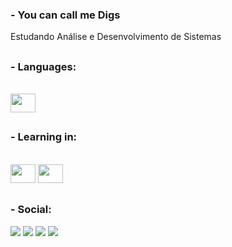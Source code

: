 <h3 align="left">- You can call me Digs </h3>

  Estudando Análise e Desenvolvimento de Sistemas

##
<h3 align="left">- Languages:</h3>
<div style="display: inline_block"><br>
  <img height="30" width="40" src="https://cdn.jsdelivr.net/gh/devicons/devicon/icons/c/c-plain.svg">
 
</div>

##
<h3 align="left">- Learning in:</h3>
<div style="display: inline_block"><br>
  <img height="30" width="40" src="https://assets-eu-01.kc-usercontent.com/3a70cbf5-9593-019a-ad98-3785b2f02b51/12049174-d3b7-4f06-980e-55b571260cd3/CLion.svg?w=64&h=64&auto=format&fit=crop">
  <img height="30" width="40" src="https://cdn.jsdelivr.net/gh/devicons/devicon/icons/vscode/vscode-original.svg?w=64&h=64&auto=format&fit=crop">

##

<div> 
  <h3 align="left">- Social:</h3>
  <a href="https://instagram.com/digsrodrigues/" target="_blank"><img src="https://img.shields.io/badge/-Instagram-%23191970?style=for-the-badge&logo=instagram&logoColor=white" target="_blank"></a>
 	<a href="https://twitter.com/digsrodrigues" target="_blank"><img src="https://img.shields.io/badge/Twitter-000000?style=for-the-badge&logo=X&logoColor=white" target="_blank"></a>
  <a href = "mailto:diego.rodrigues993@gmail.com"><img src="https://img.shields.io/badge/-Gmail-191970?style=for-the-badge&logo=gmail&logoColor=white" target="_blank"></a>
  <a href="https://www.linkedin.com/in/digsrodrigues/-45875016a" target="_blank"><img src="https://img.shields.io/badge/-LinkedIn-%23000000?style=for-the-badge&logo=linkedin&logoColor=white" target="_blank"></a> 
  
</div>
